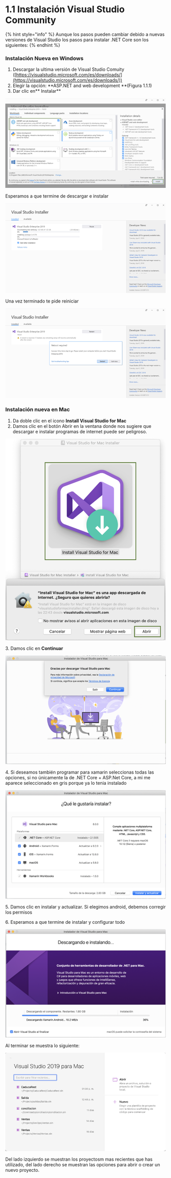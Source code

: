 # 1.1 Instalación Visual Studio Community

{% hint style="info" %}
Aunque los pasos pueden cambiar debido a nuevas versiones de Visual Studio los pasos para instalar .NET Core son los siguientes:
{% endhint %}

### Instalación Nueva en Windows

1. Descargar la ultima versión de Visual Studio Comuity ([https://visualstudio.microsoft.com/es/downloads/](https://visualstudio.microsoft.com/es/downloads/))
2. Elegir la opción:  **ASP.NET and web development  **(Figura 1.1.1)
3. Dar clic en** Instalar**

![](<../.gitbook/assets/image (104).png>)

Esperamos a que termine de descargar e instalar

![](<../.gitbook/assets/image (105).png>)

Una vez terminado te pide reiniciar

![](<../.gitbook/assets/image (106).png>)

### Instalación nueva en Mac

1. Da doble clic en el icono **Install Visual Studio for Mac**
2. Damos clic en el botón Abrir en la ventana donde nos sugiere que descargar e instalar programas de internet puede ser peligroso.

![](<../.gitbook/assets/image (99).png>)

3\. Damos clic en **Continuar**

![](<../.gitbook/assets/image (100).png>)

4\. Si deseamos también programar para xamarin seleccionas todas las opciones, si no únicamente la de .NET Core + ASP.Net Core, a mi me aparece seleccionado en gris porque ya lo tenia instalado

![](<../.gitbook/assets/image (101).png>)

5\. Damos clic en instalar y actualizar. Si elegimos android, debemos corregir los permisos

6\. Esperamos a que termine de instalar y configurar todo

![](<../.gitbook/assets/image (102).png>)

Al terminar se muestra lo siguiente:

![](<../.gitbook/assets/image (544).png>)

Del lado izquierdo se muestran los proyectosm mas recientes que has utilizado, del lado derecho se muestran las opciones para abrir o crear un nuevo proyecto.





















